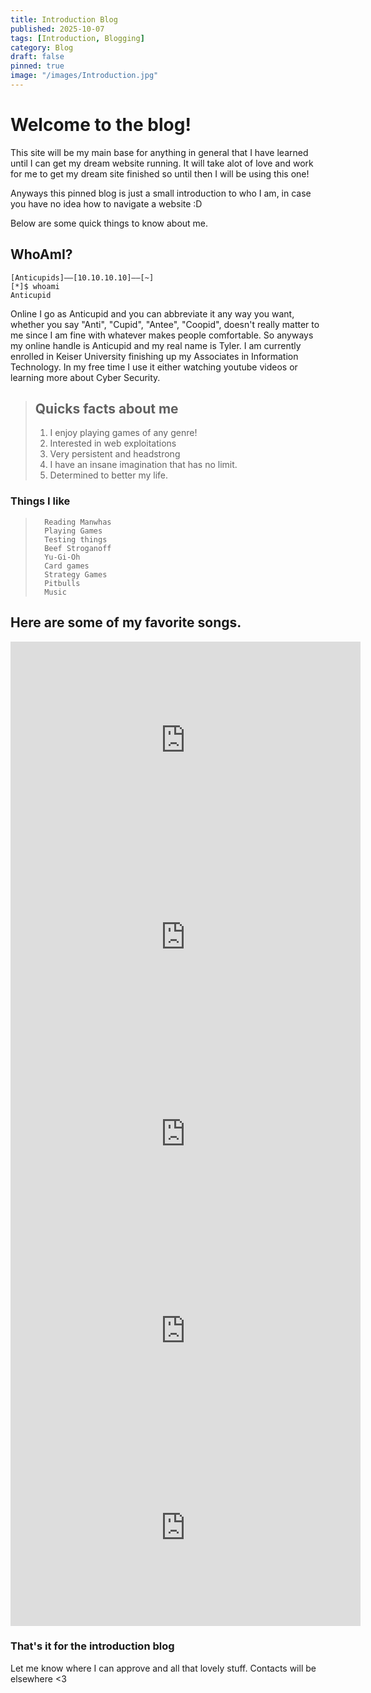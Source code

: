 ```yaml
---
title: Introduction Blog
published: 2025-10-07
tags: [Introduction, Blogging]
category: Blog
draft: false
pinned: true
image: "/images/Introduction.jpg"
---
```


# Welcome to the blog!

This site will be my main base for anything in general that I have learned until I can get my dream website running. It will take alot of love and work for me to get my dream site finished so until then I will be using this one! 

Anyways this pinned blog is just a small introduction to who I am, in case you have no idea how to navigate a website :D

Below are some quick things to know about me.

## WhoAmI?
```
[Anticupids]——[10.10.10.10]——[~]
[*]$ whoami
Anticupid
```
Online I go as Anticupid and you can abbreviate it any way you want, whether you say "Anti", "Cupid", "Antee", "Coopid", doesn't really matter to me since I am fine with whatever makes people comfortable. So anyways my online handle is Anticupid and my real name is Tyler. I am currently enrolled in Keiser University finishing up my Associates in Information Technology. In my free time I use it either watching youtube videos or learning more about Cyber Security.

>## Quicks facts about me
>
>1. I enjoy playing games of any genre!
>2. Interested in web exploitations
>3. Very persistent and headstrong
>4. I have an insane imagination that has no limit.
>5. Determined to better my life.


### Things I like

>       Reading Manwhas
>       Playing Games
>       Testing things
>       Beef Stroganoff
>       Yu-Gi-Oh
>       Card games
>       Strategy Games
>       Pitbulls
>       Music

## Here are some of my favorite songs.

<iframe width="560" height="315" src="https://www.youtube.com/embed/k-C8a-mnbJU?si=JJvRKZiUpvaME0rF" title="YouTube video player" frameborder="0" allow="accelerometer; autoplay; clipboard-write; encrypted-media; gyroscope; picture-in-picture; web-share" referrerpolicy="strict-origin-when-cross-origin" allowfullscreen></iframe>

<iframe width="560" height="315" src="https://www.youtube.com/embed/356M6kcNwPU?si=7rybkkuOyUkM6774" title="YouTube video player" frameborder="0" allow="accelerometer; autoplay; clipboard-write; encrypted-media; gyroscope; picture-in-picture; web-share" referrerpolicy="strict-origin-when-cross-origin" allowfullscreen></iframe>

<iframe width="560" height="315" src="https://www.youtube.com/embed/0wTnsy0NCt8?si=Mp242t98842dkS_A" title="YouTube video player" frameborder="0" allow="accelerometer; autoplay; clipboard-write; encrypted-media; gyroscope; picture-in-picture; web-share" referrerpolicy="strict-origin-when-cross-origin" allowfullscreen></iframe>

<iframe width="560" height="315" src="https://www.youtube.com/embed/215T8NF93kw?si=zyJP-QuWdGyirfxo" title="YouTube video player" frameborder="0" allow="accelerometer; autoplay; clipboard-write; encrypted-media; gyroscope; picture-in-picture; web-share" referrerpolicy="strict-origin-when-cross-origin" allowfullscreen></iframe>

<iframe width="560" height="315" src="https://www.youtube.com/embed/ESx_hy1n7HA?si=Pm3GZmpgrBRSAecx" title="YouTube video player" frameborder="0" allow="accelerometer; autoplay; clipboard-write; encrypted-media; gyroscope; picture-in-picture; web-share" referrerpolicy="strict-origin-when-cross-origin" allowfullscreen></iframe>

### That's it for the introduction blog

Let me know where I can approve and all that lovely stuff. Contacts will be elsewhere <3